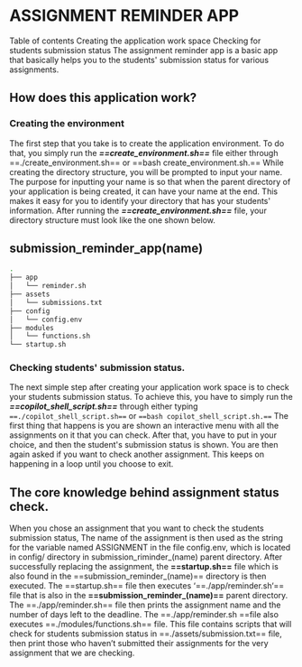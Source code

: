 # ASSIGNMENT REMINDER APP
Table of contents
Creating the application work space
Checking for students submission status
The assignment reminder app is a basic app that basically helps you to the students' submission status for various assignments. 

## How does this application work?
### Creating the environment
The first step that you take is to create the application environment.
To do that, you simply run the ***==create_environment.sh==*** file either through ==./create_environment.sh== or ==bash create_environment.sh.== While creating the directory structure, you will be prompted to input your name. The purpose for inputting your name is so that when the parent directory of your application is being created, it can have your name at the end. This makes it easy for  you to identify your directory that has your students' information.
After running the ***==create_environment.sh==*** file, your directory structure must look like the one shown below.

## submission_reminder_app(name)
```bash
.
├── app
│   └── reminder.sh
├── assets
│   └── submissions.txt
├── config
│   └── config.env
├── modules
│   └── functions.sh
└── startup.sh
```

### Checking students' submission status.
The next simple step after creating your application work space is to check your students submission status. To achieve this, you have to simply run the ***==copilot_shell_script.sh==*** through either typing `==./copilot_shell_script.sh==` or `==bash copilot_shell_script.sh.==`
The first thing that happens is you are shown an interactive menu with all the assignments on it that you can check. After that, you have to put in your choice, and then the student's submission status is shown. You are then again asked if you want to check another assignment. This keeps on happening in a loop until you choose to exit.

## The core knowledge behind assignment status check.
When you chose an assignment that you want to check the students submission status, The name of the assignment is then used as the string for the variable named ASSIGNMENT in the file config.env, which is located in config/ directory in submission_riminder_(name) parent directory.
After successfully replacing the assignment, the **==startup.sh==** file which is also found in the ==submission_reminder_(name)== directory is then executed.
The ==startup.sh== file then executes  ‘==./app/reminder.sh‘== file that is also in the **==submission_reminder_(name)==** parent directory. 
The ==./app/reminder.sh== file then prints the assignment name and the number of days left to the deadline. The ==./app/reminder.sh ==file also executes ==./modules/functions.sh== file. This file contains scripts that will check for students submission status in ==./assets/submission.txt== file, then print those who haven’t submitted their assignments for the very assignment that we are checking.
